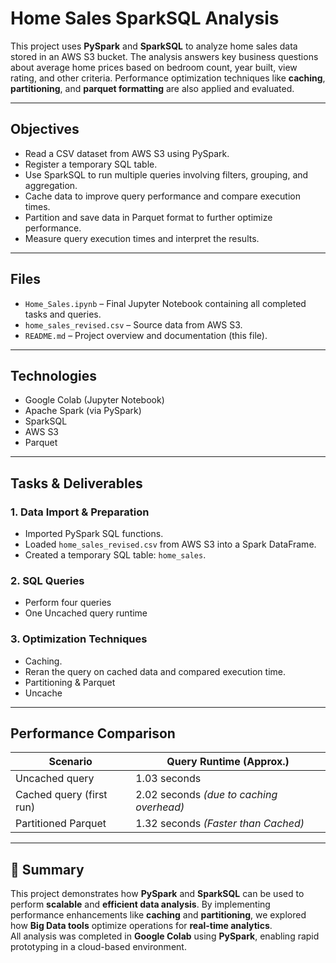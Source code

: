 # Home Sales SparkSQL Analysis

This project uses **PySpark** and **SparkSQL** to analyze home sales data stored in an AWS S3 bucket. The analysis answers key business questions about average home prices based on bedroom count, year built, view rating, and other criteria. Performance optimization techniques like **caching**, **partitioning**, and **parquet formatting** are also applied and evaluated.

---

## Objectives

- Read a CSV dataset from AWS S3 using PySpark.
- Register a temporary SQL table.
- Use SparkSQL to run multiple queries involving filters, grouping, and aggregation.
- Cache data to improve query performance and compare execution times.
- Partition and save data in Parquet format to further optimize performance.
- Measure query execution times and interpret the results.

---

## Files

- `Home_Sales.ipynb` – Final Jupyter Notebook containing all completed tasks and queries.
- `home_sales_revised.csv` – Source data from AWS S3.
- `README.md` – Project overview and documentation (this file).

---

## Technologies

- Google Colab (Jupyter Notebook)
- Apache Spark (via PySpark)
- SparkSQL
- AWS S3
- Parquet

---

## Tasks & Deliverables

### 1. Data Import & Preparation
- Imported PySpark SQL functions.
- Loaded `home_sales_revised.csv` from AWS S3 into a Spark DataFrame.
- Created a temporary SQL table: `home_sales`.

### 2. SQL Queries
- Perform four queries
- One Uncached query runtime 

### 3. Optimization Techniques
- Caching.
- Reran the query on cached data and compared execution time.
- Partitioning & Parquet
- Uncache

---

## Performance Comparison

| **Scenario**                 | **Query Runtime (Approx.)**             |
|-----------------------------|------------------------------------------|
| Uncached query              | 1.03 seconds                             |
| Cached query (first run)    | 2.02 seconds *(due to caching overhead)* |
| Partitioned Parquet         | 1.32 seconds *(Faster than Cached)*      |

---

## 📌 Summary

This project demonstrates how **PySpark** and **SparkSQL** can be used to perform **scalable** and **efficient data analysis**. By implementing performance enhancements like **caching** and **partitioning**, we explored how **Big Data tools** optimize operations for **real-time analytics**.  
All analysis was completed in **Google Colab** using **PySpark**, enabling rapid prototyping in a cloud-based environment.

